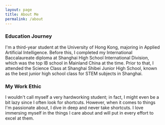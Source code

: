 ```yaml
---
layout: page
title: About Me
permalink: /about
---
```


### Education Journey

I'm a third-year student at the University of Hong Kong, majoring in Applied Artificial Intelligence. Before this, I completed my International Baccalaureate diploma at Shanghai High School International Division, which was the top IB school in Mainland China at the time. Prior to that, I attended the Science Class at Shanghai Shibei Junior High School, known as the best junior high school class for STEM subjects in Shanghai.

### My Work Ethic

I wouldn't call myself a very hardworking student; in fact, I might even be a bit lazy since I often look for shortcuts. However, when it comes to things I'm passionate about, I dive in deep and never take shortcuts. I love immersing myself in the things I care about and will put in every effort to excel at them.